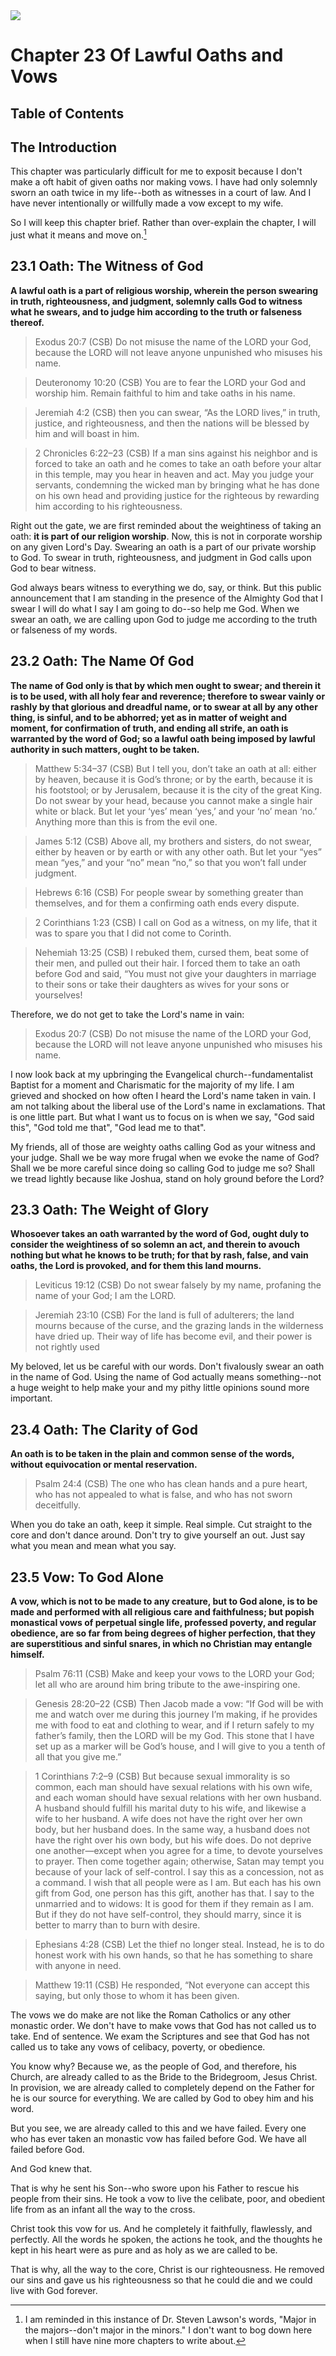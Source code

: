<img class="intro-right" src="../images/art-1689.png">

# Chapter 23 Of Lawful Oaths and Vows

## Table of Contents

<!-- toc -->

## The Introduction

This chapter was particularly difficult for me to exposit because I don't make a oft habit of given oaths nor making vows. I have had only solemnly sworn an oath twice in my life--both as witnesses in a court of law. And I have never intentionally or willfully made a vow except to my wife.

So I will keep this chapter brief. Rather than over-explain the chapter, I will just what it means and move on.[^mainthings]

## 23.1 Oath: The Witness of God

**A lawful oath is a part of religious worship, wherein the person swearing in truth, righteousness, and judgment, solemnly calls God to witness what he swears, and to judge him according to the truth or falseness thereof.**

>Exodus 20:7 (CSB) Do not misuse the name of the LORD your God, because the LORD will not leave anyone unpunished who misuses his name.

>Deuteronomy 10:20 (CSB) You are to fear the LORD your God and worship him. Remain faithful to him and take oaths in his name.

>Jeremiah 4:2 (CSB) then you can swear, “As the LORD lives,” in truth, justice, and righteousness, and then the nations will be blessed by him and will boast in him.

>2 Chronicles 6:22–23 (CSB) If a man sins against his neighbor and is forced to take an oath and he comes to take an oath before your altar in this temple, may you hear in heaven and act. May you judge your servants, condemning the wicked man by bringing what he has done on his own head and providing justice for the righteous by rewarding him according to his righteousness.

Right out the gate, we are first reminded about the weightiness of taking an oath: **it is part of our religion worship**. Now, this is not in corporate worship on any given Lord's Day. Swearing an oath is a part of our private worship to God. To swear in truth, righteousness, and judgment in God calls upon God to bear witness. 

God always bears witness to everything we do, say, or think. But this public announcement that I am standing in the presence of the Almighty God that I swear I will do what I say I am going to do--so help me God. When we swear an oath, we are calling upon God to judge me according to the truth or falseness of my words.

## 23.2 Oath: The Name Of God

**The name of God only is that by which men ought to swear; and therein it is to be used, with all holy fear and reverence; therefore to swear vainly or rashly by that glorious and dreadful name, or to swear at all by any other thing, is sinful, and to be abhorred; yet as in matter of weight and moment, for confirmation of truth, and ending all strife, an oath is warranted by the word of God; so a lawful oath being imposed by lawful authority in such matters, ought to be taken.**

>Matthew 5:34–37 (CSB) But I tell you, don’t take an oath at all: either by heaven, because it is God’s throne; or by the earth, because it is his footstool; or by Jerusalem, because it is the city of the great King. Do not swear by your head, because you cannot make a single hair white or black. But let your ‘yes’ mean ‘yes,’ and your ‘no’ mean ‘no.’ Anything more than this is from the evil one.

>James 5:12 (CSB) Above all, my brothers and sisters, do not swear, either by heaven or by earth or with any other oath. But let your “yes” mean “yes,” and your “no” mean “no,” so that you won’t fall under judgment.

>Hebrews 6:16 (CSB) For people swear by something greater than themselves, and for them a confirming oath ends every dispute.

>2 Corinthians 1:23 (CSB) I call on God as a witness, on my life, that it was to spare you that I did not come to Corinth.

>Nehemiah 13:25 (CSB) I rebuked them, cursed them, beat some of their men, and pulled out their hair. I forced them to take an oath before God and said, “You must not give your daughters in marriage to their sons or take their daughters as wives for your sons or yourselves!

Therefore, we do not get to take the Lord's name in vain:

>Exodus 20:7 (CSB) Do not misuse the name of the LORD your God, because the LORD will not leave anyone unpunished who misuses his name.

I now look back at my upbringing the Evangelical church--fundamentalist Baptist for a moment and Charismatic for the majority of my life. I am grieved and shocked on how often I heard the Lord's name taken in vain. I am not talking about the liberal use of the Lord's name in exclamations. That is one little part. But what I want us to focus on is when we say, "God said this", "God told me that", "God lead me to that".

My friends, all of those are weighty oaths calling God as your witness and your judge. Shall we be way more frugal when we evoke the name of God? Shall we be more careful since doing so calling God to judge me so? Shall we tread lightly because like Joshua, stand on holy ground before the Lord?

## 23.3 Oath: The Weight of Glory

**Whosoever takes an oath warranted by the word of God, ought duly to consider the weightiness of so solemn an act, and therein to avouch nothing but what he knows to be truth; for that by rash, false, and vain oaths, the Lord is provoked, and for them this land mourns.**

>Leviticus 19:12 (CSB) Do not swear falsely by my name, profaning the name of your God; I am the LORD.

>Jeremiah 23:10 (CSB) For the land is full of adulterers; the land mourns because of the curse, and the grazing lands in the wilderness have dried up. Their way of life has become evil, and their power is not rightly used

My beloved, let us be careful with our words. Don't fivalously swear an oath in the name of God. Using the name of God actually means something--not a huge weight to help make your and my pithy little opinions sound more important.

## 23.4 Oath: The Clarity of God

**An oath is to be taken in the plain and common sense of the words, without equivocation or mental reservation.**

>Psalm 24:4 (CSB) The one who has clean hands and a pure heart, who has not appealed to what is false, and who has not sworn deceitfully.

When you do take an oath, keep it simple. Real simple. Cut straight to the core and don't dance around. Don't try to give yourself an out. Just say what you mean and mean what you say.

## 23.5 Vow: To God Alone

**A vow, which is not to be made to any creature, but to God alone, is to be made and performed with all religious care and faithfulness; but popish monastical vows of perpetual single life, professed poverty, and regular obedience, are so far from being degrees of higher perfection, that they are superstitious and sinful snares, in which no Christian may entangle himself.**

>Psalm 76:11 (CSB) Make and keep your vows to the LORD your God; let all who are around him bring tribute to the awe-inspiring one.

>Genesis 28:20–22 (CSB) Then Jacob made a vow: “If God will be with me and watch over me during this journey I’m making, if he provides me with food to eat and clothing to wear, and if I return safely to my father’s family, then the LORD will be my God. This stone that I have set up as a marker will be God’s house, and I will give to you a tenth of all that you give me.”

>1 Corinthians 7:2–9 (CSB) But because sexual immorality is so common, each man should have sexual relations with his own wife, and each woman should have sexual relations with her own husband. A husband should fulfill his marital duty to his wife, and likewise a wife to her husband. A wife does not have the right over her own body, but her husband does. In the same way, a husband does not have the right over his own body, but his wife does. Do not deprive one another—except when you agree for a time, to devote yourselves to prayer. Then come together again; otherwise, Satan may tempt you because of your lack of self-control. I say this as a concession, not as a command. I wish that all people were as I am. But each has his own gift from God, one person has this gift, another has that. I say to the unmarried and to widows: It is good for them if they remain as I am. But if they do not have self-control, they should marry, since it is better to marry than to burn with desire.

>Ephesians 4:28 (CSB) Let the thief no longer steal. Instead, he is to do honest work with his own hands, so that he has something to share with anyone in need.

>Matthew 19:11 (CSB) He responded, “Not everyone can accept this saying, but only those to whom it has been given.

The vows we do make are not like the Roman Catholics or any other monastic order. We don't have to make vows that God has not called us to take. End of sentence. We exam the Scriptures and see that God has not called us to take any vows of celibacy, poverty, or obedience.

You know why? Because we, as the people of God, and therefore, his Church, are already called to as the Bride to the Bridegroom, Jesus Christ. In provision, we are already called to completely depend on the Father for he is our source for everything. We are called by God to obey him and his word.

But you see, we are already called to this and we have failed. Every one who has ever taken an monastic vow has failed before God. We have all failed before God. 

And God knew that.

That is why he sent his Son--who swore upon his Father to rescue his people from their sins. He took a vow to live the celibate, poor, and obedient life from as an infant all the way to the cross.

Christ took this vow for us. And he completely it faithfully, flawlessly, and perfectly. All the words he spoken, the actions he took, and the thoughts he kept in his heart were as pure and as holy as we are called to be.

That is why, all the way to the core, Christ is our righteousness. He removed our sins and gave us his righteousness so that he could die and we could live with God forever.

[^mainthings]: I am reminded in this instance of Dr. Steven Lawson's words, "Major in the majors--don't major in the minors." I don't want to bog down here when I still have nine more chapters to write about.

